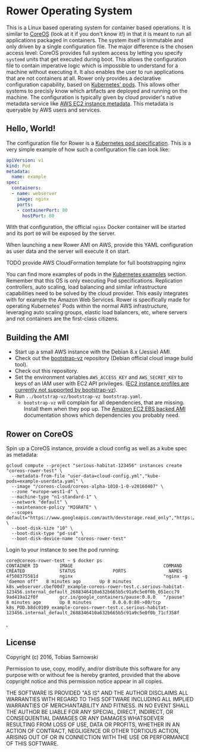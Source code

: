 # Rower Operating System

This is a Linux based operating system for container based operations. It is
similar to [CoreOS](https://coreos.com/) (look at it if you don't know it!) in
that it is meant to run all applications packaged in containers. The system
itself is immutable and only driven by a single configuration file. The major
difference is the chosen access level: CoreOS provides full system access
by letting you specify `systemd` units that get executed during boot. This
allows the configuration file to contain imperative logic which is impossible
to understand for a machine without executing it. It also enables the user to
run applications that are not containers at all. Rower only provides a
declarative configuration capability, based on
[Kubernetes' pods](http://kubernetes.io/docs/user-guide/pods/). This allows
other systems to precisly know which artifacts are deployed and running on the
machine. The configuration is typically given by cloud provider's native
metadata service like
[AWS EC2 instance metadata](http://docs.aws.amazon.com/AWSEC2/latest/UserGuide/ec2-instance-metadata.html).
This metadata is queryable by AWS users and services.

## Hello, World!

The configuration file for Rower is a
[Kubernetes pod specification](http://kubernetes.io/docs/api-reference/v1/definitions/#_v1_pod).
This is a very simple example of how such a configuration file can look like:

```yaml
apiVersion: v1
kind: Pod
metadata:
  name: example
spec:
  containers:
  - name: webserver
    image: nginx
    ports:
    - containerPort: 80
      hostPort: 80
```

With that configuration, the official `nginx` Docker container will be started
and its port `80` will be exposed by the server.

When launching a new Rower AMI on AWS, provide this YAML configuration as user
data and the server will execute it on start.

TODO provide AWS CloudFormation template for full bootstrapping nginx

You can find more examples of pods in the
[Kubernetes examples](https://github.com/kubernetes/kubernetes/tree/master/examples)
section. Remember that this OS is only executing Pod specifications.
Replication controllers, auto scaling, load balancing and similar
infrastructure capabilities need to be solved by the cloud provider. This
easily integrates with for example the Amazon Web Services. Rower is
specifically made for operating Kubernetes' Pods within the normal AWS
infrastructure, leveraging auto scaling groups, elastic load balancers, etc,
where servers and not containers are the first-class citizens.

## Building the AMI

* Start up a small AWS instance with the Debian 8.x (Jessie) AMI.
* Check out the [bootstrap-vz](https://github.com/andsens/bootstrap-vz)
  repository (Debian official cloud image build tool).
* Check out this repository.
* Set the environment variables `AWS_ACCESS_KEY` and `AWS_SECRET_KEY` to keys
  of an IAM user with EC2 API privileges. ([EC2 instance profiles are currently
  not supported by bootstrap-vz](https://github.com/andsens/bootstrap-vz/issues/259)).
* Run `../bootstrap-vz/bootstrap-vz bootstrap.yaml`.
  * `bootstrap-vz` will complain for all dependencies, that are missing.
    Install them when they pop up. The
    [Amazon EC2 EBS backed AMI](https://github.com/andsens/bootstrap-vz#amazon-ec2-ebs-backed-ami)
    documentation shows which dependencies you probably need.

## Rower on CoreOS

Spin up a CoreOS instance, provide a cloud config as well as a kube spec as metadata:

```
gcloud compute --project "serious-habitat-123456" instances create "coreos-rower-test" \
  --metadata-from-file "user-data=cloud-config.yml","kube-pods=example-userdata.yaml" \
  --image "/coreos-cloud/coreos-alpha-1010-1-0-v20160407" \
  --zone "europe-west1-d" \
  --machine-type "n1-standard-1" \
  --network "default" \
  --maintenance-policy "MIGRATE" \
  --scopes default="https://www.googleapis.com/auth/devstorage.read_only","https://www.googleapis.com/auth/logging.write","https://www.googleapis.com/auth/monitoring.write","https://www.googleapis.com/auth/cloud.useraccounts.readonly" \
  --boot-disk-size "10" \
  --boot-disk-type "pd-ssd" \
  --boot-disk-device-name "coreos-rower-test"
```

Login to your instance to see the pod running:

```
core@coreos-rower-test ~ $ docker ps
CONTAINER ID        IMAGE                                  COMMAND                  CREATED             STATUS              PORTS                NAMES
4f508375581d        nginx                                  "nginx -g 'daemon off"   8 minutes ago       Up 8 minutes                             k8s_webserver.cbef00d7_example-coreos-rower-test.c.serious-habitat-123456.internal_default_2688346410a632b665b5c91a9c5e0f0b_051ecc79
9ad419a12f0f        gcr.io/google_containers/pause:0.8.0   "/pause"                 8 minutes ago       Up 8 minutes        0.0.0.0:80->80/tcp   k8s_POD.b8dc0109_example-coreos-rower-test.c.serious-habitat-123456.internal_default_2688346410a632b665b5c91a9c5e0f0b_71cf358f
```
̨
## License

Copyright (c) 2016, Tobias Sarnowski

Permission to use, copy, modify, and/or distribute this software for any purpose with or without fee is hereby granted,
provided that the above copyright notice and this permission notice appear in all copies.

THE SOFTWARE IS PROVIDED "AS IS" AND THE AUTHOR DISCLAIMS ALL WARRANTIES WITH REGARD TO THIS SOFTWARE INCLUDING ALL
IMPLIED WARRANTIES OF MERCHANTABILITY AND FITNESS. IN NO EVENT SHALL THE AUTHOR BE LIABLE FOR ANY SPECIAL, DIRECT,
INDIRECT, OR CONSEQUENTIAL DAMAGES OR ANY DAMAGES WHATSOEVER RESULTING FROM LOSS OF USE, DATA OR PROFITS, WHETHER IN AN
ACTION OF CONTRACT, NEGLIGENCE OR OTHER TORTIOUS ACTION, ARISING OUT OF OR IN CONNECTION WITH THE USE OR PERFORMANCE OF
THIS SOFTWARE.
